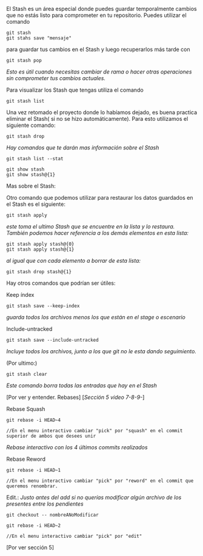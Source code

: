 El Stash es un área especial donde puedes guardar temporalmente cambios que no estás listo para comprometer en tu repositorio. Puedes utilizar el comando 
```CMD
git stash
git stahs save "mensaje"
```
 para guardar tus cambios en el Stash y luego recuperarlos más tarde con 
 ```CMD
 git stash pop
```
  _Esto es útil cuando necesitas cambiar de rama o hacer otras operaciones sin comprometer tus cambios actuales._

Para visualizar los Stash que tengas utiliza el comando
```CMD
git stash list
```


Una vez retomado el proyecto donde lo habíamos dejado, es buena practica eliminar el Stash( si no se hizo automáticamente). Para esto utilizamos el siguiente comando:
```CMD
git stash drop
```
_Hay comandos que te darán mas información sobre el Stash_
```CMD
git stash list --stat

git show stash
git show stash@{1}
```

Mas sobre el Stash:

Otro comando que podemos utilizar para restaurar los datos guardados en el Stash es el siguiente:
```CMD 
git stash apply
```
_este toma el ultimo Stash que se encuentre en la lista y lo restaura._
_También podemos hacer referencia a los demás elementos en esta lista:_
```CMD
git stash apply stash@{0}
git stash apply stash@{1}
```
_al igual que con cada elemento a borrar de esta lista:_
```CMD
git stash drop stash@{1}
```

Hay otros comandos que podrían ser útiles:

Keep índex
```CMD
git stash save --keep-index
```
_guarda todos los archivos menos los que están en el stage o escenario_

Include-untracked
```CMD
git stash save --include-untracked
```
_Incluye todos los archivos, junto a los que git no le esta dando seguimiento._

(Por ultimo:)
```CMD
git stash clear
```
_Este comando borra todas las entradas que hay en el Stash_




[Por ver y entender. Rebases]
[_Sección 5 video 7-8-9-_]

Rebase Squash
```CMD
git rebase -i HEAD~4

//En el menu interactivo cambiar "pick" por "squash" en el commit superior de ambos que desees unir
```
_Rebase interactivo con los 4 últimos commits realizados_

Rebase Reword
```CMD
git rebase -i HEAD~1

//En el menu interactivo cambiar "pick" por "reword" en el commit que queremos renombrar.
```

Edit.:
_Justo antes del add si no querías modificar algún archivo de los presentes entre los pendientes_
```CMD
git checkout -- nombreANoModificar
```

```CMD
git rebase -i HEAD~2

//En el menu interactivo cambiar "pick" por "edit"
```

[Por ver sección 5]
